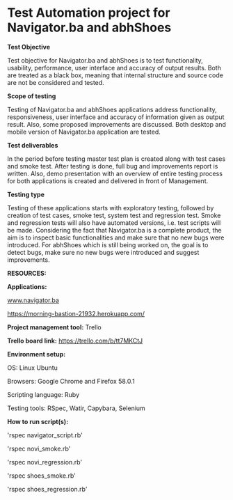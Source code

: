 # Test Automation project for Navigator.ba and abhShoes

**Test Objective**

Test objective for Navigator.ba and abhShoes is to test functionality, usability, performance, user interface and accuracy of output results.
Both are treated as a black box, meaning that internal structure and source code are not be considered and tested.

**Scope of testing**

Testing of Navigator.ba and abhShoes applications address functionality, responsiveness, user interface and accuracy of information given as output result. Also, some proposed improvements are discussed. Both desktop and mobile version of Navigator.ba application are tested.

**Test deliverables**

In the period before testing master test plan is created along with test cases and smoke test.
After testing is done, full bug and improvements report is written. Also, demo presentation with an overview of entire testing process for both applications is created and delivered in front of Management.

**Testing type**

Testing of these applications starts with exploratory testing, followed by creation of test cases, smoke test, system test and regression test. Smoke and regression tests will also have automated versions, i.e. test scripts will be made. Considering the fact that Navigator.ba is a complete product, the aim is to inspect basic functionalities and make sure that no new bugs were introduced. For abhShoes which is still being worked on, the goal is to detect bugs, make sure no new bugs were introduced and suggest improvements.

**RESOURCES:**

**Applications:** 

www.navigator.ba

https://morning-bastion-21932.herokuapp.com/

**Project management tool:** Trello

**Trello board link:** https://trello.com/b/tt7MKCtJ

**Environment setup:**

  OS: Linux Ubuntu
  
  Browsers: Google Chrome and Firefox 58.0.1
  
  Scripting language: Ruby
  
  Testing tools: RSpec, Watir, Capybara, Selenium
  
**How to run script(s):**

   'rspec navigator_script.rb'

   'rspec novi_smoke.rb'

   'rspec novi_regression.rb'

   'rspec shoes_smoke.rb'

   'rspec shoes_regression.rb'


